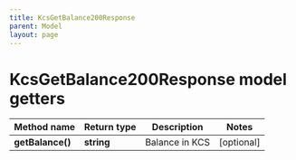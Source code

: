 ```yaml
---
title: KcsGetBalance200Response
parent: Model
layout: page
---
```


# KcsGetBalance200Response model getters

Method name | Return type | Description | Notes
------------ | ------------- | ------------- | -------------
**getBalance()** | **string** | Balance in KCS | [optional]

